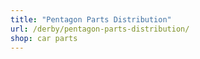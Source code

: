 ```yaml
---
title: "Pentagon Parts Distribution"
url: /derby/pentagon-parts-distribution/
shop: car parts
---
```

